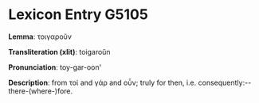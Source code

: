 # Lexicon Entry G5105

**Lemma**: τοιγαροῦν

**Transliteration (xlit)**: toigaroûn

**Pronunciation**: toy-gar-oon'

**Description**:
from τοί and γάρ and οὖν; truly for then, i.e. consequently:--there-(where-)fore.
